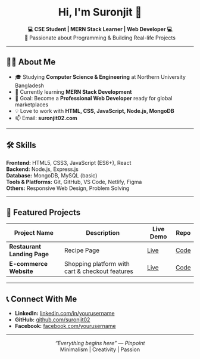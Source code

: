 <!-- Profile Header -->
<h1 align="center">Hi, I'm Suronjit 👋</h1>
<p align="center">
  <b>💻 CSE Student | MERN Stack Learner | Web Developer 💻</b><br>
  🚀 Passionate about Programming & Building Real-life Projects
</p>

---

## 👨‍💻 About Me
- 🎓 Studying **Computer Science & Engineering** at Northern University Bangladesh  
- 🌱 Currently learning **MERN Stack Development**  
- 🎯 Goal: Become a **Professional Web Developer** ready for global marketplaces  
- 💡 Love to work with **HTML, CSS, JavaScript, Node.js, MongoDB**  
- 📫 Email: **suronjit02.com**

---

## 🛠 Skills
**Frontend:** HTML5, CSS3, JavaScript (ES6+), React  
**Backend:** Node.js, Express.js  
**Database:** MongoDB, MySQL (basic)  
**Tools & Platforms:** Git, GitHub, VS Code, Netlify, Figma  
**Others:** Responsive Web Design, Problem Solving

---

## 📂 Featured Projects
| Project Name | Description | Live Demo | Repo |
|--------------|-------------|-----------|------|
| **Restaurant Landing Page** | Recipe Page | [Live](https://inquisitive-chaja-5c6d18.netlify.app/) | [Code](https://github.com/suronjit02/Frontend-Mentor-Project/tree/main/recipe-page-main) |
| **E-commerce Website** | Shopping platform with cart & checkout features | [Live](https://suronjit02.github.io/Flower-Responsive-Project/) | [Code](https://github.com/suronjit02/Flower-Responsive-Project) |

---

## 📞 Connect With Me
- **LinkedIn:** [linkedin.com/in/yourusername](https://linkedin.com/in/suronjit02)
- **GitHub:** [github.com/suronjit02](https://github.com/suronjit02)  
- **Facebook:** [facebook.com/yourusername](https://facebook.com/suronjit02)  

---

<p align="center">
  <i>“Everything begins here” — Pinpoint</i>  
  <br>
  Minimalism | Creativity | Passion
</p>
